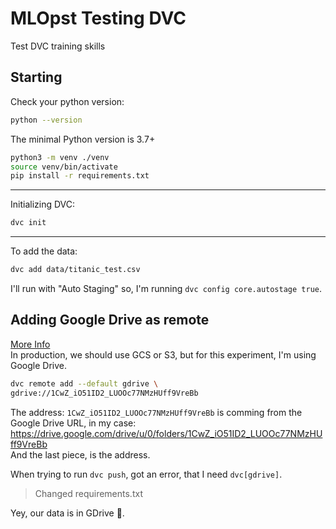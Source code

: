 # MLOpst Testing DVC
Test DVC training skills

## Starting

Check your python version:
```bash
python --version
```
The minimal Python version is 3.7+  

```bash
python3 -m venv ./venv
source venv/bin/activate
pip install -r requirements.txt
```

---
Initializing DVC:
```bash
dvc init
```
---
To add the data:
```bash
dvc add data/titanic_test.csv
```

I'll run with "Auto Staging" so, I'm running `dvc config core.autostage true`.

## Adding Google Drive as remote
[More Info](https://dvc.org/doc/user-guide/setup-google-drive-remote)  
In production, we should use GCS or S3, but for this experiment, I'm using Google Drive.

```bash
dvc remote add --default gdrive \
gdrive://1CwZ_iO51ID2_LUOOc77NMzHUff9VreBb
```

The address: `1CwZ_iO51ID2_LUOOc77NMzHUff9VreBb` is comming from the Google Drive URL, in my case:
https://drive.google.com/drive/u/0/folders/1CwZ_iO51ID2_LUOOc77NMzHUff9VreBb  
And the last piece, is the address.

When trying to run `dvc push`, got an error, that I need `dvc[gdrive]`.
> Changed requirements.txt

Yey, our data is in GDrive 🥳.